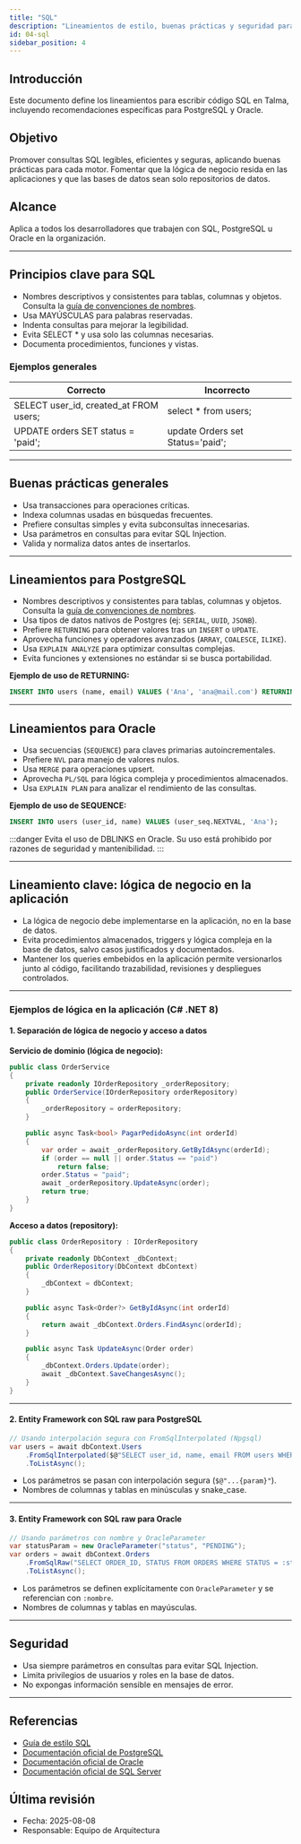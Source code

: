 ```yaml
---
title: "SQL"
description: "Lineamientos de estilo, buenas prácticas y seguridad para SQL, PostgreSQL y Oracle."
id: 04-sql
sidebar_position: 4
---
```


## Introducción

Este documento define los lineamientos para escribir código SQL en Talma, incluyendo recomendaciones específicas para PostgreSQL y Oracle.

## Objetivo

Promover consultas SQL legibles, eficientes y seguras, aplicando buenas prácticas para cada motor. Fomentar que la lógica de negocio resida en las aplicaciones y que las bases de datos sean solo repositorios de datos.

## Alcance

Aplica a todos los desarrolladores que trabajen con SQL, PostgreSQL u Oracle en la organización.

---

## Principios clave para SQL

- Nombres descriptivos y consistentes para tablas, columnas y objetos. Consulta la [guía de convenciones de nombres](../convenciones-de-nombres/04-objetos-base-datos.md).
- Usa MAYÚSCULAS para palabras reservadas.
- Indenta consultas para mejorar la legibilidad.
- Evita SELECT * y usa solo las columnas necesarias.
- Documenta procedimientos, funciones y vistas.

### Ejemplos generales

| Correcto                                 | Incorrecto         |
|------------------------------------------|-------------------|
| SELECT user_id, created_at FROM users;   | select * from users; |
| UPDATE orders SET status = 'paid';       | update Orders set Status='paid'; |

---

## Buenas prácticas generales

- Usa transacciones para operaciones críticas.
- Indexa columnas usadas en búsquedas frecuentes.
- Prefiere consultas simples y evita subconsultas innecesarias.
- Usa parámetros en consultas para evitar SQL Injection.
- Valida y normaliza datos antes de insertarlos.

---

## Lineamientos para PostgreSQL

- Nombres descriptivos y consistentes para tablas, columnas y objetos. Consulta la [guía de convenciones de nombres](../convenciones-de-nombres/04-objetos-base-datos.md).
- Usa tipos de datos nativos de Postgres (ej: `SERIAL`, `UUID`, `JSONB`).
- Prefiere `RETURNING` para obtener valores tras un `INSERT` o `UPDATE`.
- Aprovecha funciones y operadores avanzados (`ARRAY`, `COALESCE`, `ILIKE`).
- Usa `EXPLAIN ANALYZE` para optimizar consultas complejas.
- Evita funciones y extensiones no estándar si se busca portabilidad.

**Ejemplo de uso de RETURNING:**

```sql
INSERT INTO users (name, email) VALUES ('Ana', 'ana@mail.com') RETURNING user_id;
```

---

## Lineamientos para Oracle

- Usa secuencias (`SEQUENCE`) para claves primarias autoincrementales.
- Prefiere `NVL` para manejo de valores nulos.
- Usa `MERGE` para operaciones upsert.
- Aprovecha `PL/SQL` para lógica compleja y procedimientos almacenados.
- Usa `EXPLAIN PLAN` para analizar el rendimiento de las consultas.

**Ejemplo de uso de SEQUENCE:**

```sql
INSERT INTO users (user_id, name) VALUES (user_seq.NEXTVAL, 'Ana');
```

:::danger
Evita el uso de DBLINKS en Oracle. Su uso está prohibido por razones de seguridad y mantenibilidad.
:::

---

## Lineamiento clave: lógica de negocio en la aplicación

- La lógica de negocio debe implementarse en la aplicación, no en la base de datos.
- Evita procedimientos almacenados, triggers y lógica compleja en la base de datos, salvo casos justificados y documentados.
- Mantener los queries embebidos en la aplicación permite versionarlos junto al código, facilitando trazabilidad, revisiones y despliegues controlados.

---

### Ejemplos de lógica en la aplicación (C# .NET 8)

#### 1. Separación de lógica de negocio y acceso a datos

**Servicio de dominio (lógica de negocio):**

```csharp
public class OrderService
{
    private readonly IOrderRepository _orderRepository;
    public OrderService(IOrderRepository orderRepository)
    {
        _orderRepository = orderRepository;
    }

    public async Task<bool> PagarPedidoAsync(int orderId)
    {
        var order = await _orderRepository.GetByIdAsync(orderId);
        if (order == null || order.Status == "paid")
            return false;
        order.Status = "paid";
        await _orderRepository.UpdateAsync(order);
        return true;
    }
}
```

**Acceso a datos (repository):**

```csharp
public class OrderRepository : IOrderRepository
{
    private readonly DbContext _dbContext;
    public OrderRepository(DbContext dbContext)
    {
        _dbContext = dbContext;
    }

    public async Task<Order?> GetByIdAsync(int orderId)
    {
        return await _dbContext.Orders.FindAsync(orderId);
    }

    public async Task UpdateAsync(Order order)
    {
        _dbContext.Orders.Update(order);
        await _dbContext.SaveChangesAsync();
    }
}
```

---

#### 2. Entity Framework con SQL raw para PostgreSQL

```csharp
// Usando interpolación segura con FromSqlInterpolated (Npgsql)
var users = await dbContext.Users
    .FromSqlInterpolated($@"SELECT user_id, name, email FROM users WHERE is_active = {true}")
    .ToListAsync();
```

- Los parámetros se pasan con interpolación segura (`$@"...{param}"`).
- Nombres de columnas y tablas en minúsculas y snake_case.

---

#### 3. Entity Framework con SQL raw para Oracle

```csharp
// Usando parámetros con nombre y OracleParameter
var statusParam = new OracleParameter("status", "PENDING");
var orders = await dbContext.Orders
    .FromSqlRaw("SELECT ORDER_ID, STATUS FROM ORDERS WHERE STATUS = :status", statusParam)
    .ToListAsync();
```

- Los parámetros se definen explícitamente con `OracleParameter` y se referencian con `:nombre`.
- Nombres de columnas y tablas en mayúsculas.

---

## Seguridad

- Usa siempre parámetros en consultas para evitar SQL Injection.
- Limita privilegios de usuarios y roles en la base de datos.
- No expongas información sensible en mensajes de error.

---

## Referencias

- [Guía de estilo SQL](https://www.sqlstyle.guide/es/)
- [Documentación oficial de PostgreSQL](https://www.postgresql.org/docs/)
- [Documentación oficial de Oracle](https://docs.oracle.com/en/database/)
- [Documentación oficial de SQL Server](https://docs.microsoft.com/es-es/sql/)

## Última revisión

- Fecha: 2025-08-08
- Responsable: Equipo de Arquitectura
